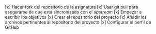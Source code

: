 [x] Hacer fork del repositorio de la asignatura
[x] Usar git pull para asegurarse de que está sincronizado con el _upstream_
[x] Empezar a escribir los objetivos
[x] Crear el repositorio del proyecto
[x] Añadir los archivos pertinentes al repositorio del proyecto
[x] Configurar el perfil de GitHub

